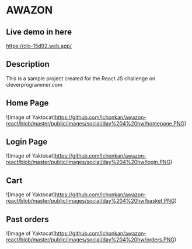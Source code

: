 
# AWAZON

## Live demo in here
https://clo-15d92.web.app/



## Description

This is a sample project created for the React JS challenge on cleverprogrammer.com

## Home Page
![Image of Yaktocat]https://github.com/lchonkan/awazon-react/blob/master/public/images/social/day%204%20hw/homepage.PNG)

## Login Page 
![Image of Yaktocat]https://github.com/lchonkan/awazon-react/blob/master/public/images/social/day%204%20hw/login.PNG)

## Cart
![Image of Yaktocat]https://github.com/lchonkan/awazon-react/blob/master/public/images/social/day%204%20hw/basket.PNG)

## Past orders
![Image of Yaktocat]https://github.com/lchonkan/awazon-react/blob/master/public/images/social/day%204%20hw/orders.PNG)

